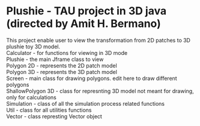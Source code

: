 # Plushie - TAU project in 3D java (directed by Amit H. Bermano)
This project enable user to view the transformation from 2D patches to 3D plushie toy 3D model.  
Calculator - for functions for viewing in 3D mode  
Plushie - the main Jframe class to view  
Polygon 2D - represents the 2D patch model  
Polygon 3D - represents the 3D patch model  
Screen - main class for drawing polygons. edit here to draw different polygons  
ShallowPolygon 3D - class for represnting 3D model not meant for drawing, only for calculations  
Simulation - class of all the simulation process related functions  
Util - class for all utilities functions  
Vector - class represting Vector object  
